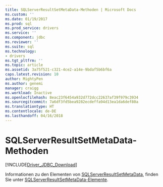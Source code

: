 ```yaml
---
title: SQLServerResultSetMetaData-Methoden | Microsoft Docs
ms.custom: ''
ms.date: 01/19/2017
ms.prod: sql
ms.prod_service: drivers
ms.service: ''
ms.component: jdbc
ms.reviewer: ''
ms.suite: sql
ms.technology:
- drivers
ms.tgt_pltfrm: ''
ms.topic: article
ms.assetid: 3a75f521-c321-4ce2-a14e-9bdaf5b6bf6a
caps.latest.revision: 10
author: MightyPen
ms.author: genemi
manager: craigg
ms.workload: Inactive
ms.openlocfilehash: 8eac23f6454a932d772dcc22637af39f979c3934
ms.sourcegitcommit: 7a6df3fd5bea9282ecdeffa94d13ea1da6def80a
ms.translationtype: HT
ms.contentlocale: de-DE
ms.lasthandoff: 04/16/2018
---
```

# <a name="sqlserverresultsetmetadata-methods"></a>SQLServerResultSetMetaData-Methoden
[!INCLUDE[Driver_JDBC_Download](../../../includes/driver_jdbc_download.md)]

  Informationen zu den Elementen von [SQLServerResultSetMetaData](../../../connect/jdbc/reference/sqlserverresultsetmetadata-class.md), finden Sie unter [SQLServerResultSetMetaData-Elemente](../../../connect/jdbc/reference/sqlserverresultsetmetadata-members.md).  
  
  
